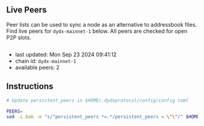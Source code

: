 ## Live Peers
Peer lists can be used to sync a node as an alternative to addressbook files. Find live peers for `dydx-mainnet-1` below. All peers are checked for open P2P slots.


```sh

```

- last updated: Mon Sep 23 2024 09:41:12
- chain id: `dydx-mainnet-1`
- available peers: 2

## Instructions
```sh
# Update persistent_peers in $HOME/.dydxprotocol/config/config.toml

PEERS=
sed -i.bak -e "s/^persistent_peers *=.*/persistent_peers = \"\"/" $HOME/.dydxprotocol/config/config.toml
```
